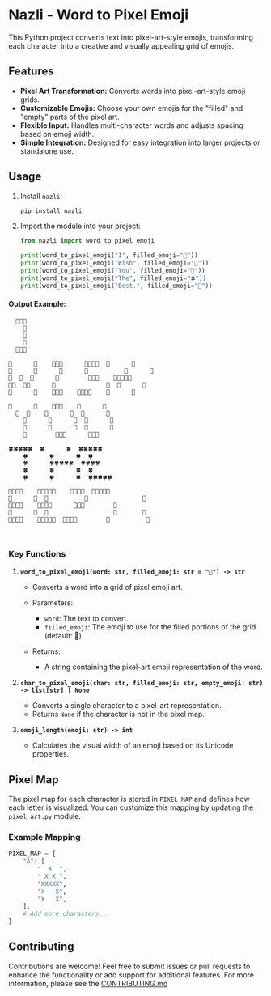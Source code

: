 
# Nazli - Word to Pixel Emoji

This Python project converts text into pixel-art-style emojis, transforming each character into a creative and visually appealing grid of emojis.

## Features

- **Pixel Art Transformation:** Converts words into pixel-art-style emoji grids.
- **Customizable Emojis:** Choose your own emojis for the "filled" and "empty" parts of the pixel art.
- **Flexible Input:** Handles multi-character words and adjusts spacing based on emoji width.
- **Simple Integration:** Designed for easy integration into larger projects or standalone use.

## Usage

1. Install `nazli`:
   ```bash
   pip install nazli
   ```

2. Import the module into your project:
   ```python
   from nazli import word_to_pixel_emoji

   print(word_to_pixel_emoji("I", filled_emoji="🌺"))
   print(word_to_pixel_emoji("Wish", filled_emoji="🌸"))
   print(word_to_pixel_emoji("You", filled_emoji="🧊"))
   print(word_to_pixel_emoji("The", filled_emoji="🍀"))
   print(word_to_pixel_emoji("Best.", filled_emoji="🌟"))
   ```

#### Output Example:
```
  🌺🌺🌺
    🌺
    🌺
    🌺
  🌺🌺🌺

🌸      🌸    🌸🌸🌸      🌸🌸🌸🌸  🌸      🌸
🌸      🌸      🌸      🌸          🌸      🌸
🌸  🌸  🌸      🌸        🌸🌸🌸    🌸🌸🌸🌸🌸
🌸🌸  🌸🌸      🌸              🌸  🌸      🌸
🌸      🌸    🌸🌸🌸    🌸🌸🌸🌸    🌸      🌸

🧊      🧊    🧊🧊🧊    🧊      🧊
  🧊  🧊    🧊      🧊  🧊      🧊
    🧊      🧊      🧊  🧊      🧊
    🧊      🧊      🧊  🧊      🧊
    🧊        🧊🧊🧊      🧊🧊🧊

🍀🍀🍀🍀🍀  🍀      🍀  🍀🍀🍀🍀🍀
    🍀      🍀      🍀  🍀
    🍀      🍀🍀🍀🍀🍀  🍀🍀🍀🍀
    🍀      🍀      🍀  🍀
    🍀      🍀      🍀  🍀🍀🍀🍀🍀

🌟🌟🌟🌟    🌟🌟🌟🌟🌟    🌟🌟🌟🌟  🌟🌟🌟🌟🌟
🌟      🌟  🌟          🌟              ‌ 🌟
🌟🌟🌟🌟    🌟🌟🌟🌟      🌟🌟🌟        🌟
🌟      🌟  🌟                  🌟       🌟
🌟🌟🌟🌟    🌟🌟🌟🌟🌟  🌟🌟🌟🌟        🌟          🌟



```

### Key Functions

1. **`word_to_pixel_emoji(word: str, filled_emoji: str = "🌸") -> str`**
   - Converts a word into a grid of pixel emoji art.
   - Parameters:
     - `word`: The text to convert.
     - `filled_emoji`: The emoji to use for the filled portions of the grid (default: 🌸).

   - Returns:
     - A string containing the pixel-art emoji representation of the word.

2. **`char_to_pixel_emoji(char: str, filled_emoji: str, empty_emoji: str) -> list[str] | None`**
   - Converts a single character to a pixel-art representation.
   - Returns `None` if the character is not in the pixel map.

3. **`emoji_length(emoji: str) -> int`**
   - Calculates the visual width of an emoji based on its Unicode properties.

## Pixel Map

The pixel map for each character is stored in `PIXEL_MAP` and defines how each letter is visualized. You can customize this mapping by updating the `pixel_art.py` module.

### Example Mapping
```python
PIXEL_MAP = {
    "A": [
        "  X  ",
        " X X ",
        "XXXXX",
        "X   X",
        "X   X",
    ],
    # Add more characters...
}
```

## Contributing

Contributions are welcome! Feel free to submit issues or pull requests to enhance the functionality or add support for additional features. For more information, please see the [CONTRIBUTING.md](CONTRIBUTING.md)
